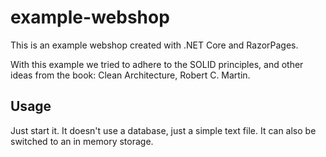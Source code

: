 # example-webshop

This is an example webshop created with .NET Core and RazorPages.

With this example we tried to adhere to the SOLID principles, and other ideas from the book: Clean Architecture, Robert C. Martin.

## Usage

Just start it. It doesn't use a database, just a simple text file. It can also be switched to an in memory storage.

